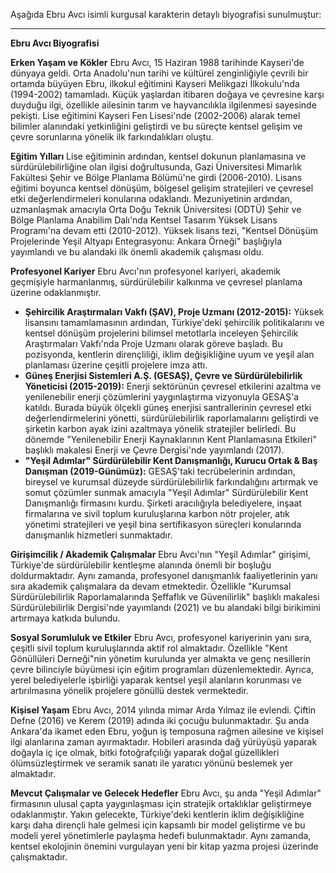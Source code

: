 Aşağıda Ebru Avcı isimli kurgusal karakterin detaylı biyografisi sunulmuştur:

---

**Ebru Avcı Biyografisi**

**Erken Yaşam ve Kökler**
Ebru Avcı, 15 Haziran 1988 tarihinde Kayseri'de dünyaya geldi. Orta Anadolu'nun tarihi ve kültürel zenginliğiyle çevrili bir ortamda büyüyen Ebru, ilkokul eğitimini Kayseri Melikgazi İlkokulu'nda (1994-2002) tamamladı. Küçük yaşlardan itibaren doğaya ve çevresine karşı duyduğu ilgi, özellikle ailesinin tarım ve hayvancılıkla ilgilenmesi sayesinde pekişti. Lise eğitimini Kayseri Fen Lisesi'nde (2002-2006) alarak temel bilimler alanındaki yetkinliğini geliştirdi ve bu süreçte kentsel gelişim ve çevre sorunlarına yönelik ilk farkındalıkları oluştu.

**Eğitim Yılları**
Lise eğitiminin ardından, kentsel dokunun planlamasına ve sürdürülebilirliğine olan ilgisi doğrultusunda, Gazi Üniversitesi Mimarlık Fakültesi Şehir ve Bölge Planlama Bölümü'ne girdi (2006-2010). Lisans eğitimi boyunca kentsel dönüşüm, bölgesel gelişim stratejileri ve çevresel etki değerlendirmeleri konularına odaklandı. Mezuniyetinin ardından, uzmanlaşmak amacıyla Orta Doğu Teknik Üniversitesi (ODTÜ) Şehir ve Bölge Planlama Anabilim Dalı'nda Kentsel Tasarım Yüksek Lisans Programı'na devam etti (2010-2012). Yüksek lisans tezi, "Kentsel Dönüşüm Projelerinde Yeşil Altyapı Entegrasyonu: Ankara Örneği" başlığıyla yayımlandı ve bu alandaki ilk önemli akademik çalışması oldu.

**Profesyonel Kariyer**
Ebru Avcı'nın profesyonel kariyeri, akademik geçmişiyle harmanlanmış, sürdürülebilir kalkınma ve çevresel planlama üzerine odaklanmıştır.

*   **Şehircilik Araştırmaları Vakfı (ŞAV), Proje Uzmanı (2012-2015):** Yüksek lisansını tamamlamasının ardından, Türkiye'deki şehircilik politikalarını ve kentsel dönüşüm projelerini bilimsel metotlarla inceleyen Şehircilik Araştırmaları Vakfı'nda Proje Uzmanı olarak göreve başladı. Bu pozisyonda, kentlerin dirençliliği, iklim değişikliğine uyum ve yeşil alan planlaması üzerine çeşitli projelere imza attı.
*   **Güneş Enerjisi Sistemleri A.Ş. (GESAŞ), Çevre ve Sürdürülebilirlik Yöneticisi (2015-2019):** Enerji sektörünün çevresel etkilerini azaltma ve yenilenebilir enerji çözümlerini yaygınlaştırma vizyonuyla GESAŞ'a katıldı. Burada büyük ölçekli güneş enerjisi santrallerinin çevresel etki değerlendirmelerini yönetti, sürdürülebilirlik raporlamalarını geliştirdi ve şirketin karbon ayak izini azaltmaya yönelik stratejiler belirledi. Bu dönemde "Yenilenebilir Enerji Kaynaklarının Kent Planlamasına Etkileri" başlıklı makalesi Enerji ve Çevre Dergisi'nde yayımlandı (2017).
*   **"Yeşil Adımlar" Sürdürülebilir Kent Danışmanlığı, Kurucu Ortak & Baş Danışman (2019-Günümüz):** GESAŞ'taki tecrübelerinin ardından, bireysel ve kurumsal düzeyde sürdürülebilirlik farkındalığını artırmak ve somut çözümler sunmak amacıyla "Yeşil Adımlar" Sürdürülebilir Kent Danışmanlığı firmasını kurdu. Şirketi aracılığıyla belediyelere, inşaat firmalarına ve sivil toplum kuruluşlarına karbon nötr projeler, atık yönetimi stratejileri ve yeşil bina sertifikasyon süreçleri konularında danışmanlık hizmetleri sunmaktadır.

**Girişimcilik / Akademik Çalışmalar**
Ebru Avcı'nın "Yeşil Adımlar" girişimi, Türkiye'de sürdürülebilir kentleşme alanında önemli bir boşluğu doldurmaktadır. Aynı zamanda, profesyonel danışmanlık faaliyetlerinin yanı sıra akademik çalışmalara da devam etmektedir. Özellikle "Kurumsal Sürdürülebilirlik Raporlamalarında Şeffaflık ve Güvenilirlik" başlıklı makalesi Sürdürülebilirlik Dergisi'nde yayımlandı (2021) ve bu alandaki bilgi birikimini artırmaya katkıda bulundu.

**Sosyal Sorumluluk ve Etkiler**
Ebru Avcı, profesyonel kariyerinin yanı sıra, çeşitli sivil toplum kuruluşlarında aktif rol almaktadır. Özellikle "Kent Gönüllüleri Derneği"nin yönetim kurulunda yer almakta ve genç nesillerin çevre bilinciyle büyümesi için eğitim programları düzenlemektedir. Ayrıca, yerel belediyelerle işbirliği yaparak kentsel yeşil alanların korunması ve artırılmasına yönelik projelere gönüllü destek vermektedir.

**Kişisel Yaşam**
Ebru Avcı, 2014 yılında mimar Arda Yılmaz ile evlendi. Çiftin Defne (2016) ve Kerem (2019) adında iki çocuğu bulunmaktadır. Şu anda Ankara'da ikamet eden Ebru, yoğun iş temposuna rağmen ailesine ve kişisel ilgi alanlarına zaman ayırmaktadır. Hobileri arasında dağ yürüyüşü yaparak doğayla iç içe olmak, bitki fotoğrafçılığı yaparak doğal güzellikleri ölümsüzleştirmek ve seramik sanatı ile yaratıcı yönünü beslemek yer almaktadır.

**Mevcut Çalışmalar ve Gelecek Hedefler**
Ebru Avcı, şu anda "Yeşil Adımlar" firmasının ulusal çapta yaygınlaşması için stratejik ortaklıklar geliştirmeye odaklanmıştır. Yakın gelecekte, Türkiye'deki kentlerin iklim değişikliğine karşı daha dirençli hale gelmesi için kapsamlı bir model geliştirme ve bu modeli yerel yönetimlerle paylaşma hedefi bulunmaktadır. Aynı zamanda, kentsel ekolojinin önemini vurgulayan yeni bir kitap yazma projesi üzerinde çalışmaktadır.
